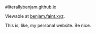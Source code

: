 #literallybenjam.github.io

Viewable at [benjam.faint.xyz](http://benjam.faint.xyz).

This is, like, my personal website. Be nice.
